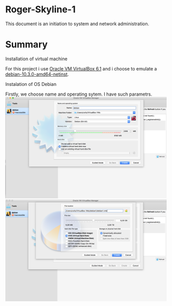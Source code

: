 # Roger-Skyline-1

This document is an initiation to system and network administration.

# Summary

Installation of virtual machine

For this project i use [Oracle VM VirtualBox 6.1](https://www.virtualbox.org) 
and i choose to emulate a [debian-10.3.0-amd64-netinst](https://www.debian.org/distrib/).

Instalation of OS Debian 

Firstly, we choose name and operating sytem. I have such parametrs. ![parameters](https://github.com/cotis007/Roger-Skyline-1/blob/master/screenshots/Screen%20Shot%202020-02-12%20at%2016.40.46.png) ![parameters](https://github.com/cotis007/Roger-Skyline-1/blob/master/screenshots/Screen%20Shot%202020-02-12%20at%2016.41.23.png) 
